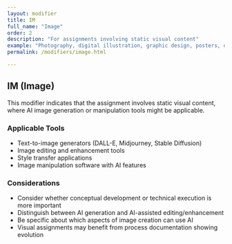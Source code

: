 ```yaml
---
layout: modifier
title: IM
full_name: "Image"
order: 2
description: "For assignments involving static visual content"
example: "Photography, digital illustration, graphic design, posters, data visualization"
permalink: /modifiers/image.html

---
```


## IM (Image)

This modifier indicates that the assignment involves static visual content, where AI image generation or manipulation tools might be applicable.

### Applicable Tools
- Text-to-image generators (DALL-E, Midjourney, Stable Diffusion)
- Image editing and enhancement tools
- Style transfer applications
- Image manipulation software with AI features

### Considerations
- Consider whether conceptual development or technical execution is more important
- Distinguish between AI generation and AI-assisted editing/enhancement
- Be specific about which aspects of image creation can use AI
- Visual assignments may benefit from process documentation showing evolution